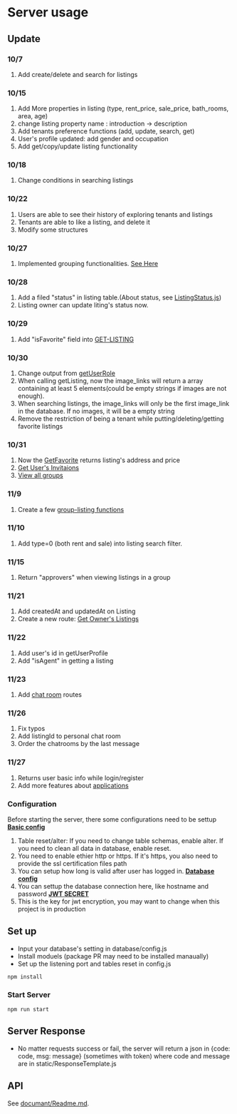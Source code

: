 # Server usage

## Update

### 10/7

1. Add create/delete and search for listings

### 10/15

1.  Add More properties in listing (type, rent_price, sale_price, bath_rooms, area, age)
2.  change listing property name : introduction -> description
3.  Add tenants preference functions (add, update, search, get)
4.  User's profile updated: add gender and occupation
5.  Add get/copy/update listing functionality

### 10/18
1. Change conditions in searching listings

### 10/22
1. Users are able to see their history of exploring tenants and listings
2. Tenants are able to like a listing, and delete it
3. Modify some structures

### 10/27
1. Implemented grouping functionalities. [See Here](https://github.com/sfdevshop/PocketRealtorApp/tree/serverBuilding/server/document#tenant-group)

### 10/28
1. Add a filed "status" in listing table.(About status, see [ListingStatus.js](https://github.com/sfdevshop/PocketRealtorApp/blob/serverBuilding/common/Constans/ListingStatus.js))
2. Listing owner can update liting's status now.

### 10/29
1. Add "isFavorite" field into [GET-LISTING](https://github.com/sfdevshop/PocketRealtorApp/blob/serverBuilding/server/document/Listing.md#get-a-listing)

### 10/30
1. Change output from [getUserRole](https://github.com/sfdevshop/PocketRealtorApp/blob/serverBuilding/server/document/User.md#update-users-role-token-needed)
2. When calling getListing, now the image_links will return a array containing at least 5 elements(could be empty strings if images are not enough). 
3. When searching listings, the image_links will only be the first image_link in the database. If no images, it will be a empty string 
4. Remove the restriction of being a tenant while putting/deleting/getting favorite listings 

### 10/31
1. Now the [GetFavorite](https://github.com/sfdevshop/PocketRealtorApp/blob/serverBuilding/server/document/Tenant.md#view-favorite-list-token-needed) returns listing's address and price
2. [Get User's Invitaions](https://github.com/sfdevshop/PocketRealtorApp/blob/serverBuilding/server/document/Group.md#get-invitations)
3. [View all groups](https://github.com/sfdevshop/PocketRealtorApp/blob/serverBuilding/server/document/Group.md#view-all-groups)

### 11/9
1. Create a few [group-listing functions](https://github.com/sfdevshop/PocketRealtorApp/blob/serverBuilding/server/document/Readme.md#listings-in-groups)

### 11/10
1. Add type=0 (both rent and sale) into listing search filter.

### 11/15
1. Return "approvers" when viewing listings in a group

### 11/21 
1. Add createdAt and updatedAt on Listing
2. Create a new route: [Get Owner's Listings](https://github.com/sfdevshop/PocketRealtorApp/blob/serverBuilding/server/document/Listing.md#get-owners-listingstoken-needed)

### 11/22
1. Add user's id in getUserProfile
2. Add "isAgent" in getting a listing

### 11/23
1. Add [chat room](https://github.com/sfdevshop/PocketRealtorApp/blob/serverBuilding/server/document/Readme.md#chat-room) routes 

### 11/26
1. Fix typos
2. Add listingId to personal chat room
3. Order the chatrooms by the last message

### 11/27
1. Returns user basic info while login/register
2. Add more features about [applications](https://github.com/sfdevshop/PocketRealtorApp/blob/serverBuilding/server/document/Readme.md#applications)

### Configuration
Before starting the server, there some configurations need to be settup
**[Basic config](https://github.com/sfdevshop/PocketRealtorApp/blob/master/server/config.js)**
1. Table reset/alter: If you need to change table schemas, enable alter. If you need to clean all data in database, enable reset.
2. You need to enable ethier http or https. If it's https, you also need to provide the ssl certification files path
3. You can setup how long is valid after user has logged in. 
**[Database config](https://github.com/sfdevshop/PocketRealtorApp/blob/master/server/database/config.js)**
1. You can settup the database connection here, like hostname and password
**[JWT SECRET](https://github.com/sfdevshop/PocketRealtorApp/blob/master/server/static/Constant.js)**
1. This is the key for jwt encryption, you may want to change when this project is in production



## Set up

- Input your database's setting in database/config.js
- Install moduels (package PR may need to be installed manaually)
- Set up the listening port and tables reset in config.js 

```
npm install
```
### Start Server

```
npm run start
```

## Server Response
- No matter requests success or fail, the server will return a json in {code: code, msg: message} (sometimes with token) where code and message are in static/ResponseTemplate.js

## API
See [documant/Readme.md](https://github.com/sfdevshop/PocketRealtorApp/tree/serverBuilding/server/document).

